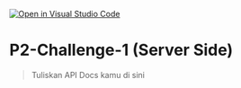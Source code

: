 [![Open in Visual Studio Code](https://classroom.github.com/assets/open-in-vscode-2e0aaae1b6195c2367325f4f02e2d04e9abb55f0b24a779b69b11b9e10269abc.svg)](https://classroom.github.com/online_ide?assignment_repo_id=19733216&assignment_repo_type=AssignmentRepo)
# P2-Challenge-1 (Server Side)

> Tuliskan API Docs kamu di sini
